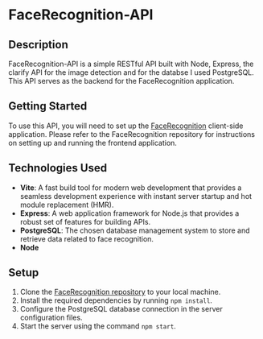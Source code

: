 # FaceRecognition-API

## Description

FaceRecognition-API is a simple RESTful API built with Node, Express, the clarify API for the image detection and for the databse I used PostgreSQL. This API serves as the backend for the FaceRecognition application.

## Getting Started

To use this API, you will need to set up the [FaceRecognition](https://github.com/MateiMartin/FaceRecognition.git) client-side application. Please refer to the FaceRecognition repository for instructions on setting up and running the frontend application.

## Technologies Used

- **Vite**: A fast build tool for modern web development that provides a seamless development experience with instant server startup and hot module replacement (HMR).
- **Express**: A web application framework for Node.js that provides a robust set of features for building APIs.
- **PostgreSQL**: The chosen database management system to store and retrieve data related to face recognition.
- **Node**

## Setup

1. Clone the [FaceRecognition repository](https://github.com/MateiMartin/FaceRecognition.git) to your local machine.
2. Install the required dependencies by running `npm install`.
3. Configure the PostgreSQL database connection in the server configuration files.
4. Start the server using the command `npm start`.


